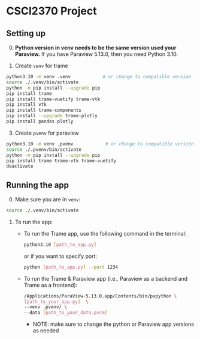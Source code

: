 # CSCI2370 Project

## Setting up
0. **Python version in venv needs to be the same version used your Paraview.** If you have Paraview 5.13.0, then you need Python 3.10.

1. Create `venv` for trame
```sh
python3.10 -m venv .venv            # or change to compatible version
source ./.venv/bin/activate
python -m pip install --upgrade pip
pip install trame
pip install trame-vuetify trame-vtk
pip install vtk
pip install trame-components
pip install --upgrade trame-plotly
pip install pandas plotly
```

3. Create `pvenv` for paraview
```sh
python3.10 -m venv .pvenv            # or change to compatible version
source ./.pvenv/bin/activate
python -m pip install --upgrade pip
pip install trame trame-vtk trame-vuetify
deactivate
```


## Running the app

0. Make sure you are in `venv`: 

```sh
source ./.venv/bin/activate
```

1. To run the app:

    * To run the Trame app, use the following command in the terminal:
        ```sh
        python3.10 [path_to_app.py]
        ```

        or if you want to specify port:
        ```sh
        python [path_to_app.py] --port 1234
        ```

    * To run the Trame & Paraview app (i.e., Paraview as a backend and Trame as a frontend):
        ```sh
        /Applications/ParaView-5.13.0.app/Contents/bin/pvpython \
        [path_to_your_app.py]  \
        --venv .pvenv/ \
        --data [path_to_your_data.pvsm]
        ```
        * NOTE: make sure to change the python or Paraview app versions as needed
        
